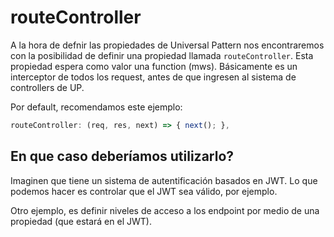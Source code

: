 # routeController

A la hora de defnir las propiedades de Universal Pattern nos encontraremos con la posibilidad de definir una propiedad llamada `routeController`.
Esta propiedad espera como valor una function (mws).
Básicamente es un interceptor de todos los request, antes de que ingresen al sistema de controllers de UP.

Por default, recomendamos este ejemplo:

```javascript
routeController: (req, res, next) => { next(); },
```

## En que caso deberíamos utilizarlo?
Imaginen que tiene un sistema de autentificación basados en JWT.
Lo que podemos hacer es controlar que el JWT sea válido, por ejemplo.

Otro ejemplo, es definir niveles de acceso a los endpoint por medio de una propiedad (que estará en el JWT).

